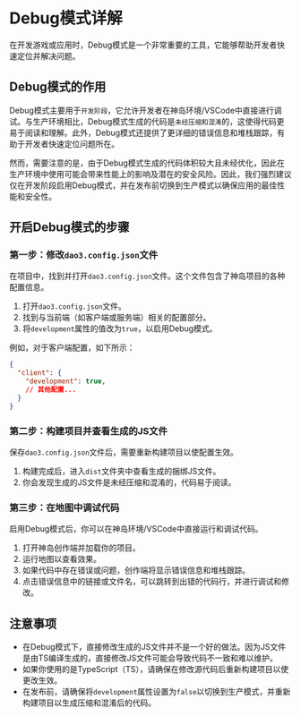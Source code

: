 # Debug模式详解

在开发游戏或应用时，Debug模式是一个非常重要的工具，它能够帮助开发者快速定位并解决问题。
## Debug模式的作用

Debug模式主要用于`开发阶段`，它允许开发者在神岛环境/VSCode中直接进行调试。与生产环境相比，Debug模式生成的代码是`未经压缩和混淆`的，这使得代码更易于阅读和理解。此外，Debug模式还提供了更详细的错误信息和堆栈跟踪，有助于开发者快速定位问题所在。

然而，需要注意的是，由于Debug模式生成的代码体积较大且未经优化，因此在生产环境中使用可能会带来性能上的影响及潜在的安全风险。因此，我们强烈建议仅在开发阶段启用Debug模式，并在发布前切换到生产模式以确保应用的最佳性能和安全性。

## 开启Debug模式的步骤

### 第一步：修改`dao3.config.json`文件

在项目中，找到并打开`dao3.config.json`文件。这个文件包含了神岛项目的各种配置信息。

1. 打开`dao3.config.json`文件。
2. 找到与当前端（如客户端或服务端）相关的配置部分。
3. 将`development`属性的值改为`true`，以启用Debug模式。

例如，对于客户端配置，如下所示：

```json
{
  "client": {
    "development": true,
    // 其他配置...
  }
}
```

### 第二步：构建项目并查看生成的JS文件

保存`dao3.config.json`文件后，需要重新构建项目以使配置生效。

1. 构建完成后，进入`dist`文件夹中查看生成的捆绑JS文件。
2. 你会发现生成的JS文件是未经压缩和混淆的，代码易于阅读。

### 第三步：在地图中调试代码

启用Debug模式后，你可以在神岛环境/VSCode中直接运行和调试代码。

1. 打开神岛创作端并加载你的项目。
2. 运行地图以查看效果。
3. 如果代码中存在错误或问题，创作端将显示错误信息和堆栈跟踪。
4. 点击错误信息中的链接或文件名，可以跳转到出错的代码行，并进行调试和修改。

## 注意事项

- 在Debug模式下，直接修改生成的JS文件并不是一个好的做法。因为JS文件是由TS编译生成的，直接修改JS文件可能会导致代码不一致和难以维护。
- 如果你使用的是TypeScript（TS），请确保在修改源代码后重新构建项目以使更改生效。
- 在发布前，请确保将`development`属性设置为`false`以切换到生产模式，并重新构建项目以生成压缩和混淆后的代码。
